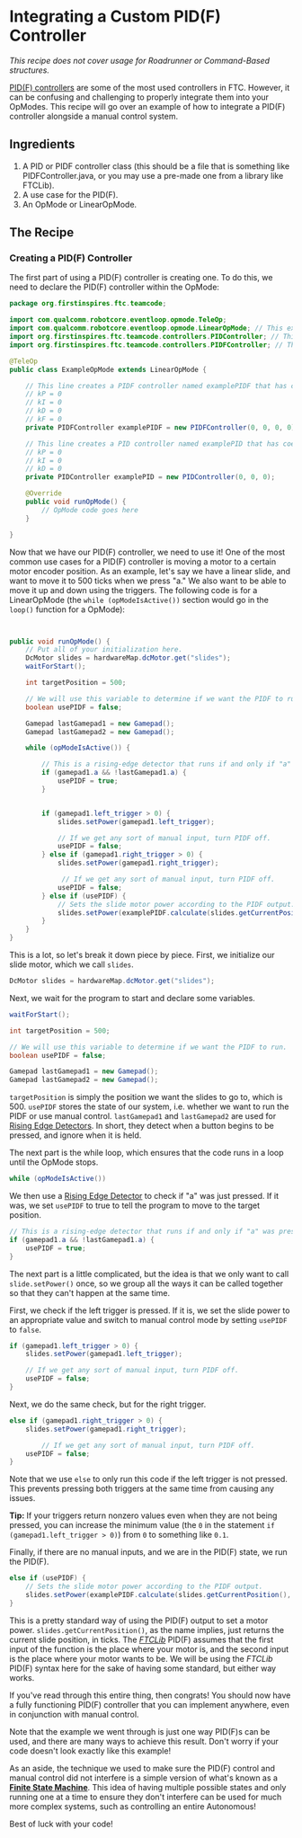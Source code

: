 # Integrating a Custom PID(F) Controller

*This recipe does not cover usage for Roadrunner or Command-Based structures.*

[PID(F) controllers](https://www.ctrlaltftc.com/the-pid-controller) are some of the most used controllers in FTC.
However, it can be confusing and challenging to properly integrate them into your OpModes.
This recipe will go over an example of how to integrate a PID(F) controller alongside a manual control system.

## Ingredients

1. A PID or PIDF controller class (this should be a file that is something like PIDFController.java, or you may use a pre-made one from a library like FTCLib).
2. A use case for the PID(F).
3. An OpMode or LinearOpMode.

## The Recipe

### Creating a PID(F) Controller

The first part of using a PID(F) controller is creating one.
To do this, we need to declare the PID(F) controller within the OpMode:

```java
package org.firstinspires.ftc.teamcode;

import com.qualcomm.robotcore.eventloop.opmode.TeleOp;
import com.qualcomm.robotcore.eventloop.opmode.LinearOpMode; // This example is for a LinearOpMode, though a similar idea applies to regular OpModes.
import org.firstinspires.ftc.teamcode.controllers.PIDController; // This may vary depending on what implementation you are using.
import org.firstinspires.ftc.teamcode.controllers.PIDFController; // This may vary depending on what implementation you are using.

@TeleOp
public class ExampleOpMode extends LinearOpMode {

    // This line creates a PIDF controller named examplePIDF that has coefficients of:
    // kP = 0
    // kI = 0
    // kD = 0
    // kF = 0
    private PIDFController examplePIDF = new PIDFController(0, 0, 0, 0);

    // This line creates a PID controller named examplePID that has coefficients of:
    // kP = 0
    // kI = 0
    // kD = 0
    private PIDController examplePID = new PIDController(0, 0, 0);

    @Override
    public void runOpMode() {
        // OpMode code goes here
    }

}
```

Now that we have our PID(F) controller, we need to use it!
One of the most common use cases for a PID(F) controller is moving a motor to a certain motor encoder position.
As an example, let's say we have a linear slide, and want to move it to 500 ticks when we press "a."
We also want to be able to move it up and down using the triggers.
The following code is for a LinearOpMode (the `while (opModeIsActive())` section would go in the `loop()` function for a OpMode):

```java


public void runOpMode() {
    // Put all of your initialization here.
    DcMotor slides = hardwareMap.dcMotor.get("slides");
    waitForStart();

    int targetPosition = 500;

    // We will use this variable to determine if we want the PIDF to run.
    boolean usePIDF = false;

    Gamepad lastGamepad1 = new Gamepad();
    Gamepad lastGamepad2 = new Gamepad();

    while (opModeIsActive()) {

        // This is a rising-edge detector that runs if and only if "a" was pressed this loop.
        if (gamepad1.a && !lastGamepad1.a) {
            usePIDF = true;
        }


        if (gamepad1.left_trigger > 0) {
            slides.setPower(gamepad1.left_trigger);

            // If we get any sort of manual input, turn PIDF off.
            usePIDF = false;
        } else if (gamepad1.right_trigger > 0) {
            slides.setPower(gamepad1.right_trigger);

             // If we get any sort of manual input, turn PIDF off.
            usePIDF = false;
        } else if (usePIDF) {
            // Sets the slide motor power according to the PIDF output.
            slides.setPower(examplePIDF.calculate(slides.getCurrentPosition(), targetPosition));
        }
    }
}


```

This is a lot, so let's break it down piece by piece.
First, we initialize our slide motor, which we call `slides`.

```java
DcMotor slides = hardwareMap.dcMotor.get("slides");
```

Next, we wait for the program to start and declare some variables.

```java
waitForStart();

int targetPosition = 500;

// We will use this variable to determine if we want the PIDF to run.
boolean usePIDF = false;

Gamepad lastGamepad1 = new Gamepad();
Gamepad lastGamepad2 = new Gamepad();
```

`targetPosition` is simply the position we want the slides to go to, which is 500.
`usePIDF` stores the state of our system, i.e. whether we want to run the PIDF or use manual control.
`lastGamepad1` and `lastGamepad2` are used for [Rising Edge Detectors](https://gm0.org/en/latest/docs/software/tutorials/gamepad.html?detector#rising-edge-detector).
In short, they detect when a button begins to be pressed, and ignore when it is held.

The next part is the while loop, which ensures that the code runs in a loop until the OpMode stops.

```java
while (opModeIsActive())
```

We then use a [Rising Edge Detector](https://gm0.org/en/latest/docs/software/tutorials/gamepad.html?detector#rising-edge-detector) to check if "a" was just pressed.
If it was, we set `usePIDF` to true to tell the program to move to the target position.

```java
// This is a rising-edge detector that runs if and only if "a" was pressed this loop.
if (gamepad1.a && !lastGamepad1.a) {
    usePIDF = true;
}
```

The next part is a little complicated, but the idea is that we only want to call `slide.setPower()` once, so we group all the ways it can be called together so that they can't happen at the same time.

First, we check if the left trigger is pressed.
If it is, we set the slide power to an appropriate value and switch to manual control mode by setting `usePIDF` to `false`.

```java
if (gamepad1.left_trigger > 0) {
    slides.setPower(gamepad1.left_trigger);

    // If we get any sort of manual input, turn PIDF off.
    usePIDF = false;
}
```

Next, we do the same check, but for the right trigger.


```java
else if (gamepad1.right_trigger > 0) {
    slides.setPower(gamepad1.right_trigger);

        // If we get any sort of manual input, turn PIDF off.
    usePIDF = false;
}
```

Note that we use `else` to only run this code if the left trigger is not pressed.
This prevents pressing both triggers at the same time from causing any issues.

**Tip:** If your triggers return nonzero values even when they are not being pressed, you can increase the minimum value (the `0` in the statement `if (gamepad1.left_trigger > 0)`) from `0` to something like `0.1`.

Finally, if there are no manual inputs, and we are in the PID(F) state, we run the PID(F).

```java
else if (usePIDF) {
    // Sets the slide motor power according to the PIDF output.
    slides.setPower(examplePIDF.calculate(slides.getCurrentPosition(), targetPosition));
}
```

This is a pretty standard way of using the PID(F) output to set a motor power.
`slides.getCurrentPosition()`, as the name implies, just returns the current slide position, in ticks.
The [*FTCLib*](https://ftclib.org/) PID(F) assumes that the first input of the function is the place where your motor is, and the second input is the place where your motor wants to be.
We will be using the *FTCLib* PID(F) syntax here for the sake of having some standard, but either way works.

If you've read through this entire thing, then congrats!
You should now have a fully functioning PID(F) controller that you can implement anywhere, even in conjunction with manual control.

Note that the example we went through is just one way PID(F)s can be used, and there are many ways to achieve this result.
Don't worry if your code doesn't look exactly like this example!

As an aside, the technique we used to make sure the PID(F) control and manual control did not interfere is a simple version of what's known as a [**Finite State Machine**](https://gm0.org/en/latest/docs/software/concepts/finite-state-machines.html).
This idea of having multiple possible states and only running one at a time to ensure they don't interfere can be used for much more complex systems, such as controlling an entire Autonomous!

Best of luck with your code!
